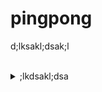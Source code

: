 # pingpong
d;lksakl;dsak;l

<br>


<details>
<summary>;lkdsakl;dsa</summary>
fdlskfjlkdsk;fds
</details>
